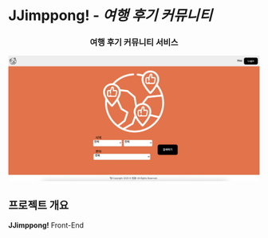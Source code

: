 # JJimppong! - *여행 후기 커뮤니티*
<div align="center">
<h3>여행 후기 커뮤니티 서비스</h3>
</div>

![alt text](README.png)

## 프로젝트 개요
**JJimppong!** Front-End
